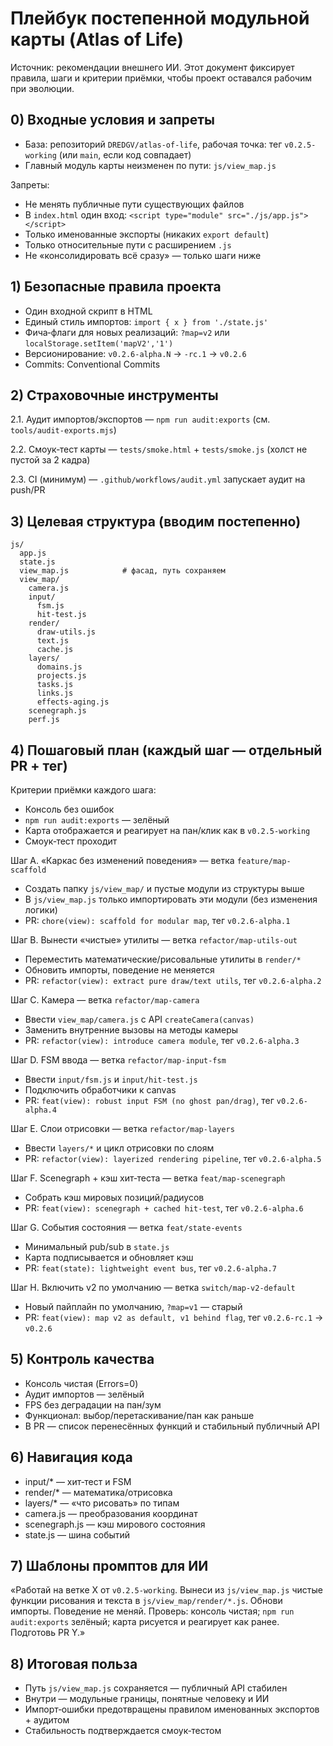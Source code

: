 # Плейбук постепенной модульной карты (Atlas of Life)

Источник: рекомендации внешнего ИИ. Этот документ фиксирует правила, шаги и критерии приёмки, чтобы проект оставался рабочим при эволюции.

## 0) Входные условия и запреты

- База: репозиторий `DREDGV/atlas-of-life`, рабочая точка: тег `v0.2.5-working` (или `main`, если код совпадает)
- Главный модуль карты неизменен по пути: `js/view_map.js`

Запреты:
- Не менять публичные пути существующих файлов
- В `index.html` один вход: `<script type="module" src="./js/app.js"></script>`
- Только именованные экспорты (никаких `export default`)
- Только относительные пути с расширением `.js`
- Не «консолидировать всё сразу» — только шаги ниже

## 1) Безопасные правила проекта

- Один входной скрипт в HTML
- Единый стиль импортов: `import { x } from './state.js'`
- Фича‑флаги для новых реализаций: `?map=v2` или `localStorage.setItem('mapV2','1')`
- Версионирование: `v0.2.6-alpha.N` → `-rc.1` → `v0.2.6`
- Commits: Conventional Commits

## 2) Страховочные инструменты

2.1. Аудит импортов/экспортов — `npm run audit:exports` (см. `tools/audit-exports.mjs`)

2.2. Смоук‑тест карты — `tests/smoke.html` + `tests/smoke.js` (холст не пустой за 2 кадра)

2.3. CI (минимум) — `.github/workflows/audit.yml` запускает аудит на push/PR

## 3) Целевая структура (вводим постепенно)

```
js/
  app.js
  state.js
  view_map.js            # фасад, путь сохраняем
  view_map/
    camera.js
    input/
      fsm.js
      hit-test.js
    render/
      draw-utils.js
      text.js
      cache.js
    layers/
      domains.js
      projects.js
      tasks.js
      links.js
      effects-aging.js
    scenegraph.js
    perf.js
```

## 4) Пошаговый план (каждый шаг — отдельный PR + тег)

Критерии приёмки каждого шага:
- Консоль без ошибок
- `npm run audit:exports` — зелёный
- Карта отображается и реагирует на пан/клик как в `v0.2.5-working`
- Смоук‑тест проходит

Шаг A. «Каркас без изменений поведения» — ветка `feature/map-scaffold`
- Создать папку `js/view_map/` и пустые модули из структуры выше
- В `js/view_map.js` только импортировать эти модули (без изменения логики)
- PR: `chore(view): scaffold for modular map`, тег `v0.2.6-alpha.1`

Шаг B. Вынести «чистые» утилиты — ветка `refactor/map-utils-out`
- Переместить математические/рисовальные утилиты в `render/*`
- Обновить импорты, поведение не меняется
- PR: `refactor(view): extract pure draw/text utils`, тег `v0.2.6-alpha.2`

Шаг C. Камера — ветка `refactor/map-camera`
- Ввести `view_map/camera.js` с API `createCamera(canvas)`
- Заменить внутренние вызовы на методы камеры
- PR: `refactor(view): introduce camera module`, тег `v0.2.6-alpha.3`

Шаг D. FSM ввода — ветка `refactor/map-input-fsm`
- Ввести `input/fsm.js` и `input/hit-test.js`
- Подключить обработчики к canvas
- PR: `feat(view): robust input FSM (no ghost pan/drag)`, тег `v0.2.6-alpha.4`

Шаг E. Слои отрисовки — ветка `refactor/map-layers`
- Ввести `layers/*` и цикл отрисовки по слоям
- PR: `refactor(view): layerized rendering pipeline`, тег `v0.2.6-alpha.5`

Шаг F. Scenegraph + кэш хит‑теста — ветка `feat/map-scenegraph`
- Собрать кэш мировых позиций/радиусов
- PR: `feat(view): scenegraph + cached hit-test`, тег `v0.2.6-alpha.6`

Шаг G. События состояния — ветка `feat/state-events`
- Минимальный pub/sub в `state.js`
- Карта подписывается и обновляет кэш
- PR: `feat(state): lightweight event bus`, тег `v0.2.6-alpha.7`

Шаг H. Включить v2 по умолчанию — ветка `switch/map-v2-default`
- Новый пайплайн по умолчанию, `?map=v1` — старый
- PR: `feat(view): map v2 as default, v1 behind flag`, тег `v0.2.6-rc.1` → `v0.2.6`

## 5) Контроль качества

- Консоль чистая (Errors=0)
- Аудит импортов — зелёный
- FPS без деградации на пан/зум
- Функционал: выбор/перетаскивание/пан как раньше
- В PR — список перенесённых функций и стабильный публичный API

## 6) Навигация кода

- input/* — хит‑тест и FSM
- render/* — математика/отрисовка
- layers/* — «что рисовать» по типам
- camera.js — преобразования координат
- scenegraph.js — кэш мирового состояния
- state.js — шина событий

## 7) Шаблоны промптов для ИИ

«Работай на ветке X от `v0.2.5-working`. Вынеси из `js/view_map.js` чистые функции рисования и текста в `js/view_map/render/*.js`. Обнови импорты. Поведение не меняй. Проверь: консоль чистая; `npm run audit:exports` зелёный; карта рисуется и реагирует как ранее. Подготовь PR Y.»

## 8) Итоговая польза

- Путь `js/view_map.js` сохраняется — публичный API стабилен
- Внутри — модульные границы, понятные человеку и ИИ
- Импорт‑ошибки предотвращены правилом именованных экспортов + аудитом
- Стабильность подтверждается смоук‑тестом


